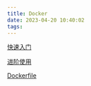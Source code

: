 ```yaml
---
title: Docker
date: 2023-04-20 10:40:02
tags:
---
```


[快速入门](/docker/quick-start)

[进阶使用](/docker/advance)

[Dockerfile](/docker/docker-file)
